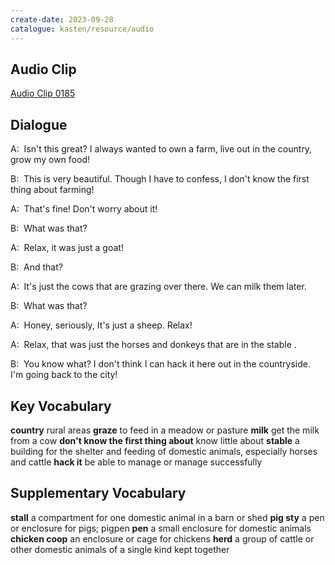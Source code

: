 ```yaml
---
create-date: 2023-09-28
catalogue: kasten/resource/audio
---
```


## Audio Clip
[Audio Clip 0185](https://archive.org/download/englishpod_all/englishpod_0185dg.mp3)

## Dialogue
A:  Isn't this great? I always wanted to own a farm, live out in the country, grow my own food! 

B:  This is very beautiful. Though I have to confess, I don't know  the first thing about farming! 

A:  That's fine! Don't worry about it! 

B:  What was that? 

A:  Relax, it was just a goat! 

B:  And that? 

A:  It's just the cows that are grazing over there. We can milk them later. 

B:  What was that? 

A:  Honey, seriously, It's just a sheep. Relax! 

A:  Relax, that was just the horses and donkeys that are in the stable . 

B:  You know  what? I don't think I can hack it here out in the countryside. I'm going back to the city! 

## Key Vocabulary
**country**                               rural areas
**graze**                                 to feed in a meadow or pasture
**milk**                                  get the milk from a cow
**don't know the first thing about**      know little about
**stable**                                a building for the shelter and feeding of domestic animals, especially horses and cattle
**hack it**                               be able to manage or manage successfully

## Supplementary Vocabulary
**stall**             a compartment for one domestic animal in a barn or shed
**pig sty**           a pen or enclosure for pigs; pigpen
**pen**               a small enclosure for domestic animals
**chicken coop**      an enclosure or cage for chickens
**herd**              a group of cattle or other domestic animals of a single kind kept together
